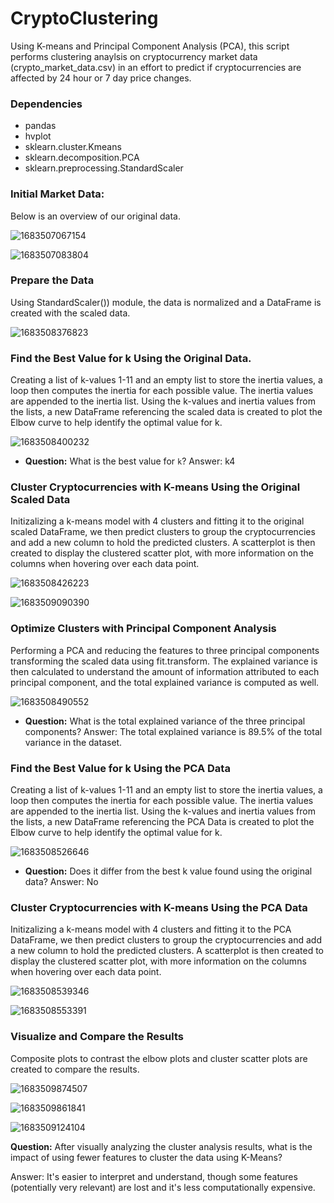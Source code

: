 # CryptoClustering

Using K-means and Principal Component Analysis (PCA), this script performs clustering anaylsis on cryptocurrency market data (crypto_market_data.csv) in an effort to predict if cryptocurrencies are affected by 24 hour or 7 day price changes.

### Dependencies

* pandas
* hvplot
* sklearn.cluster.Kmeans
* sklearn.decomposition.PCA
* sklearn.preprocessing.StandardScaler

### Initial Market Data:

Below is an overview of our original data.

![1683507067154](image/README/1683507067154.png)

![1683507083804](image/README/1683507083804.png)

### **Prepare the Data**

Using StandardScaler()) module, the data is normalized and a DataFrame is created with the scaled data.

![1683508376823](image/README/1683508376823.png)

### Find the Best Value for k Using the Original Data.

Creating a list of k-values 1-11 and an empty list to store the inertia values, a loop then computes the inertia for each possible value. The inertia values are appended to the inertia list. Using the k-values and inertia values from the lists, a new DataFrame referencing the scaled data is created to plot the Elbow curve to help identify the optimal value for k.

![1683508400232](image/README/1683508400232.png)

* **Question:** What is the best value for `k`?
  Answer: k4

### Cluster Cryptocurrencies with K-means Using the Original Scaled Data

Initizalizing a k-means model with 4 clusters and fitting it to the original scaled DataFrame, we then predict clusters to group the cryptocurrencies and add a new column to hold the predicted clusters. A scatterplot is then created to display the clustered scatter plot, with more information on the columns when hovering over each data point.

![1683508426223](image/README/1683508426223.png)

![1683509090390](image/README/1683509090390.png)

### Optimize Clusters with Principal Component Analysis

Performing a PCA and reducing the features to three principal components transforming the scaled data using fit.transform. The explained variance is then calculated to understand the amount of information attributed to each principal component, and the total explained variance is computed as well.

![1683508490552](image/README/1683508490552.png)

* **Question:** What is the total explained variance of the three principal components?
  Answer: The total explained variance is 89.5% of the total variance in the dataset.

### Find the Best Value for k Using the PCA Data

Creating a list of k-values 1-11 and an empty list to store the inertia values, a loop then computes the inertia for each possible value. The inertia values are appended to the inertia list. Using the k-values and inertia values from the lists, a new DataFrame referencing the PCA Data is created to plot the Elbow curve to help identify the optimal value for k.

![1683508526646](image/README/1683508526646.png)

* **Question:** Does it differ from the best k value found using the original data?
  Answer: No

### Cluster Cryptocurrencies with K-means Using the PCA Data

Initizalizing a k-means model with 4 clusters and fitting it to the PCA DataFrame, we then predict clusters to group the cryptocurrencies and add a new column to hold the predicted clusters. A scatterplot is then created to display the clustered scatter plot, with more information on the columns when hovering over each data point.

![1683508539346](image/README/1683508539346.png)

![1683508553391](image/README/1683508553391.png)

### Visualize and Compare the Results

Composite plots to contrast the elbow plots and cluster scatter plots are created to compare the results.

![1683509874507](image/README/1683509874507.png)

![1683509861841](image/README/1683509861841.png)

![1683509124104](image/README/1683509124104.png)

**Question:** After visually analyzing the cluster analysis results, what is the impact of using fewer features to cluster the data using K-Means?

Answer: It's easier to interpret and understand, though some features (potentially very relevant) are lost and it's less computationally expensive.
